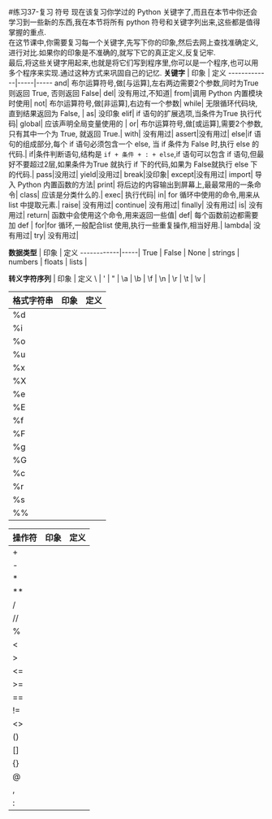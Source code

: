 #练习37-复习 符号
现在该复习你学过的 Python 关键字了,而且在本节中你还会学习到一些新的东西,我在本节将所有 python 符号和关键字列出来,这些都是值得掌握的重点.  
在这节课中,你需要复习每一个关键字,先写下你的印象,然后去网上查找准确定义,进行对比.如果你的印象是不准确的,就写下它的真正定义,反复记牢.  
最后,将这些关键字用起来,也就是将它们写到程序里,你可以是一个程序,也可以用多个程序来实现.通过这种方式来巩固自己的记忆.
**关键字** | 印象 | 定义
-------------|-----|-----
and| 布尔运算符号,做[与运算],左右两边需要2个参数,同时为True 则返回 True, 否则返回 False|
del| 没有用过,不知道|
from|调用 Python 内置模块时使用|
not| 布尔运算符号,做[非运算],右边有一个参数|
while| 无限循环代码块,直到结果返回为 False, |
as| 没印象
elif| if 语句的扩展选项,当条件为True 执行代码|
global| 应该声明全局变量使用的 |
or| 布尔运算符号,做[或运算],需要2个参数,只有其中一个为 True, 就返回 True.|
with| 没有用过|
assert|没有用过|
else|if 语句的组成部分,每个 if 语句必须包含一个 else, 当 if 条件为 False 时,执行 else 的代码.|
if|条件判断语句,结构是 `if + 条件 + : + else`,if 语句可以包含 if 语句,但最好不要超过2层,如果条件为True 就执行 if 下的代码,如果为 False就执行 else 下的代码.|
pass|没用过|
yield|没用过|
break|没印象|
except|没有用过|
import| 导入 Python 内置函数的方法|
print| 将后边的内容输出到屏幕上,最最常用的一条命令|
class| 应该是分类什么的.|
exec| 执行代码|
in| for 循环中使用的命令,用来从 list 中提取元素.|
raise| 没有用过|
continue| 没有用过|
finally| 没有用过|
is| 没有用过|
return| 函数中会使用这个命令,用来返回一些值|
def| 每个函数前边都需要 加 def |
for|for 循环,一般配合list 使用,执行一些重复操作,相当好用.|
lambda| 没有用过|
try| 没有用过|


**数据类型** | 印象 | 定义
------------|-----|
True |
False |
None |
strings |
numbers |
floats |
lists |

**转义字符序列** | 印象 | 定义
\\ |
\' |
\" |
\a |
\b |
\f |
\n |
\r |
\t |
\v |

**格式字符串** | 印象 | 定义
-------------| -----|-----
%d |
%i |
%o |
%u |
%x |
%X |
%e |
%E |
%f |
%F |
%g |
%G |
%c |
%r |
%s |
%% |

**操作符** | 印象| 定义|
--------| ----|-----
+ |
- |
* |
** |
/ |
// |
% |
< |
> |
<= |
>= |
== |
!= |
<> |
()|
[] |
{} |
@ |
, |
: |
